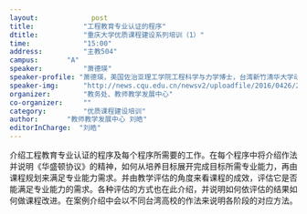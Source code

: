 ```yaml
---
layout: 			post
title:       	  "工程教育专业认证的程序"
dtitle:      	  "重庆大学优质课程建设系列培训（1）"
time: 		  	  "15:00"
address:	  	  "主教504"
campus:	  	  "A"
speaker:	   	  "萧德瑛"
speaker-profile: "萧德瑛，美国佐治亚理工学院工程科学与力学博士，台湾新竹清华大学动力机械系教授、台湾白强工业科学基金会执行长。主要研究专业为计算机外设产品机构设计、结构设计、CAD/CAM、TFT背光板光路设计。"
speaker-img:	  "http://news.cqu.edu.cn/newsv2/uploadfile/2016/0426/20160426050928232.jpg"
organizer:		  "教务处、教师教学发展中心"
co-organizer:	  ""
category:		  "优质课程建设培训"
author:		  "教师教学发展中心 刘皓"
editorInCharge:  "刘皓"
---
```

介绍工程教育专业认证的程序及每个程序所需要的工作。在每个程序中将介绍作法并说明《华盛顿协议》的精神，如何从培养目标展开完成目标所需专业能力，再由课程规划来满足专业能力需求。并由教学评估的角度来看课程的成效，评估它是否能满足专业能力的需求。各种评估的方式也在此介绍，并说明如何依评估的结果如何做课程改进。在案例介绍中会以不同台湾高校的作法来说明各阶段的对应方法。
